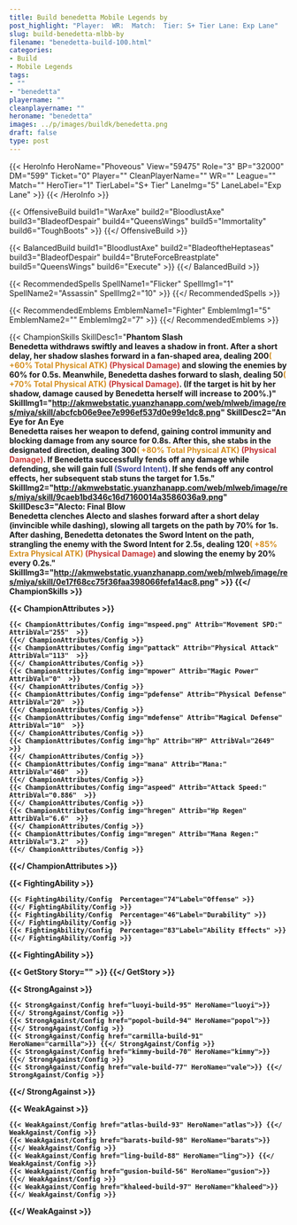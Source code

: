 ```yaml
---
title: Build benedetta Mobile Legends by 
post_highlight: "Player:  WR:  Match:  Tier: S+ Tier Lane: Exp Lane"
slug: build-benedetta-mlbb-by
filename: "benedetta-build-100.html"
categories: 
- Build 
- Mobile Legends
tags: 
- ""
- "benedetta"
playername: ""
cleanplayername: ""
heroname: "benedetta"
images: ../p/images/buildk/benedetta.png
draft: false
type: post
---
```


{{< HeroInfo HeroName="Phoveous" View="59475" Role="3" BP="32000" DM="599" Ticket="0" Player="" CleanPlayerName="" WR="" League="" Match="" HeroTier="1" TierLabel="S+ Tier" LaneImg="5" LaneLabel="Exp Lane" >}} {{< /HeroInfo >}}
 
{{< OffensiveBuild build1="WarAxe"  build2="BloodlustAxe" build3="BladeofDespair" build4="QueensWings" build5="Immortality" build6="ToughBoots" >}} {{</ OffensiveBuild >}}  

{{< BalancedBuild build1="BloodlustAxe"  build2="BladeoftheHeptaseas" build3="BladeofDespair" build4="BruteForceBreastplate" build5="QueensWings" build6="Execute" >}} {{</ BalancedBuild >}}  

{{< RecommendedSpells SpellName1="Flicker" SpellImg1="1" SpellName2="Assassin" SpellImg2="10" >}} {{</ RecommendedSpells >}}   

{{< RecommendedEmblems EmblemName1="Fighter" EmblemImg1="5" EmblemName2="" EmblemImg2="7" >}} {{</ RecommendedEmblems >}}   

{{< ChampionSkills SkillDesc1="<b>Phantom Slash<br>Benedetta withdraws swiftly and leaves a shadow in front. After a short delay, her shadow slashes forward in a fan-shaped area, dealing 200<font color='#D58E1F'>( +60% Total Physical ATK)</font> <font color='#C53535'>(Physical Damage)</font> and slowing the enemies by 60% for 0.5s. Meanwhile, Benedetta dashes forward to slash, dealing 50<font color='#D58E1F'>( +70% Total Physical ATK)</font> <font color='#C53535'>(Physical Damage)</font>. (If the target is hit by her shadow, damage caused by Benedetta herself will increase to 200%.)" SkillImg1="http://akmwebstatic.yuanzhanapp.com/web/mlweb/image/res/miya/skill/abcfcb06e9ee7e996ef537d0e99e1dc8.png"  SkillDesc2="<b>An Eye for An Eye<br>Benedetta raises her weapon to defend, gaining control immunity and blocking damage from any source for 0.8s. After this, she stabs in the designated direction, dealing 300<font color='#D58E1F'>( +80% Total Physical ATK)</font> <font color='#C53535'>(Physical Damage)</font>. If Benedetta successfully fends off any damage while defending, she will gain full <font color='#404495'>(Sword Intent)</font>. If she fends off any control effects, her subsequent stab stuns the target for 1.5s." SkillImg2="http://akmwebstatic.yuanzhanapp.com/web/mlweb/image/res/miya/skill/9caeb1bd346c16d7160014a3586036a9.png"  SkillDesc3="<b>Alecto: Final Blow<br>Benedetta clenches Alecto and slashes forward after a short delay (invincible while dashing), slowing all targets on the path by 70% for 1s. After dashing, Benedetta detonates the Sword Intent on the path, strangling the enemy with the Sword Intent for 2.5s, dealing 120<font color='#D58E1F'>( +85% Extra Physical ATK)</font> <font color='#C53535'>(Physical Damage)</font> and slowing the enemy by 20% every 0.2s." SkillImg3="http://akmwebstatic.yuanzhanapp.com/web/mlweb/image/res/miya/skill/0e17f68cc75f36faa398066fefa14ac8.png"   >}} {{</ ChampionSkills >}}
	

{{< ChampionAttributes >}}

	{{< ChampionAttributes/Config img="mspeed.png" Attrib="Movement SPD:" AttribVal="255"  >}} 
	{{</ ChampionAttributes/Config >}}
	{{< ChampionAttributes/Config img="pattack" Attrib="Physical Attack" AttribVal="113"  >}} 
	{{</ ChampionAttributes/Config >}}
	{{< ChampionAttributes/Config img="mpower" Attrib="Magic Power" AttribVal="0"  >}} 
	{{</ ChampionAttributes/Config >}}
	{{< ChampionAttributes/Config img="pdefense" Attrib="Physical Defense" AttribVal="20"  >}} 
	{{</ ChampionAttributes/Config >}}
	{{< ChampionAttributes/Config img="mdefense" Attrib="Magical Defense" AttribVal="10"  >}} 
	{{</ ChampionAttributes/Config >}}
	{{< ChampionAttributes/Config img="hp" Attrib="HP" AttribVal="2649"  >}} 
	{{</ ChampionAttributes/Config >}}
	{{< ChampionAttributes/Config img="mana" Attrib="Mana:" AttribVal="460"  >}} 
	{{</ ChampionAttributes/Config >}}
	{{< ChampionAttributes/Config img="aspeed" Attrib="Attack Speed:" AttribVal="0.886"  >}} 
	{{</ ChampionAttributes/Config >}}
	{{< ChampionAttributes/Config img="hregen" Attrib="Hp Regen" AttribVal="6.6"  >}} 
	{{</ ChampionAttributes/Config >}}
	{{< ChampionAttributes/Config img="mregen" Attrib="Mana Regen:" AttribVal="3.2"  >}} 
	{{</ ChampionAttributes/Config >}}
	
	
{{</ ChampionAttributes >}}


{{< FightingAbility >}}

	{{< FightingAbility/Config  Percentage="74"Label="Offense" >}} 
	{{</ FightingAbility/Config >}}		
	{{< FightingAbility/Config  Percentage="46"Label="Durability" >}} 
	{{</ FightingAbility/Config >}}
	{{< FightingAbility/Config  Percentage="83"Label="Ability Effects" >}} 
	{{</ FightingAbility/Config >}}
	
{{< FightingAbility >}}

{{< GetStory Story="" >}}  {{</ GetStory >}}

{{< StrongAgainst >}}

	{{< StrongAgainst/Config href="luoyi-build-95" HeroName="luoyi">}} {{</ StrongAgainst/Config >}}
	{{< StrongAgainst/Config href="popol-build-94" HeroName="popol">}} {{</ StrongAgainst/Config >}}
	{{< StrongAgainst/Config href="carmilla-build-91" HeroName="carmilla">}} {{</ StrongAgainst/Config >}}
	{{< StrongAgainst/Config href="kimmy-build-70" HeroName="kimmy">}} {{</ StrongAgainst/Config >}}
	{{< StrongAgainst/Config href="vale-build-77" HeroName="vale">}} {{</ StrongAgainst/Config >}}
	
{{</ StrongAgainst >}}

{{< WeakAgainst >}}

	{{< WeakAgainst/Config href="atlas-build-93" HeroName="atlas">}} {{</ WeakAgainst/Config >}}
	{{< WeakAgainst/Config href="barats-build-98" HeroName="barats">}} {{</ WeakAgainst/Config >}}
	{{< WeakAgainst/Config href="ling-build-88" HeroName="ling">}} {{</ WeakAgainst/Config >}}
	{{< WeakAgainst/Config href="gusion-build-56" HeroName="gusion">}} {{</ WeakAgainst/Config >}}
	{{< WeakAgainst/Config href="khaleed-build-97" HeroName="khaleed">}} {{</ WeakAgainst/Config >}}
	
{{</ WeakAgainst >}}
